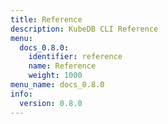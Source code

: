 ```yaml
---
title: Reference
description: KubeDB CLI Reference
menu:
  docs_0.8.0:
    identifier: reference
    name: Reference
    weight: 1000
menu_name: docs_0.8.0
info:
  version: 0.8.0
---
```


